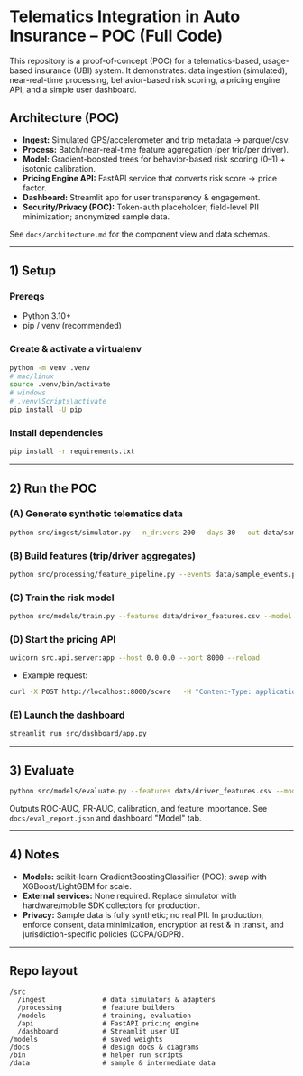 # Telematics Integration in Auto Insurance – POC (Full Code)

This repository is a proof-of-concept (POC) for a telematics-based, usage-based insurance (UBI) system.
It demonstrates: data ingestion (simulated), near-real-time processing, behavior-based risk scoring, a pricing engine API, and a simple user dashboard.

## Architecture (POC)
- **Ingest:** Simulated GPS/accelerometer and trip metadata → parquet/csv.
- **Process:** Batch/near-real-time feature aggregation (per trip/per driver).
- **Model:** Gradient-boosted trees for behavior-based risk scoring (0–1) + isotonic calibration.
- **Pricing Engine API:** FastAPI service that converts risk score → price factor.
- **Dashboard:** Streamlit app for user transparency & engagement.
- **Security/Privacy (POC):** Token-auth placeholder; field-level PII minimization; anonymized sample data.

See `docs/architecture.md` for the component view and data schemas.

---

## 1) Setup

### Prereqs
- Python 3.10+
- pip / venv (recommended)

### Create & activate a virtualenv
```bash
python -m venv .venv
# mac/linux
source .venv/bin/activate
# windows
# .venv\Scripts\activate
pip install -U pip
```

### Install dependencies
```bash
pip install -r requirements.txt
```

---

## 2) Run the POC

### (A) Generate synthetic telematics data
```bash
python src/ingest/simulator.py --n_drivers 200 --days 30 --out data/sample_events.parquet
```

### (B) Build features (trip/driver aggregates)
```bash
python src/processing/feature_pipeline.py --events data/sample_events.parquet --out data/driver_features.csv
```

### (C) Train the risk model
```bash
python src/models/train.py --features data/driver_features.csv --model models/risk_model.pkl
```

### (D) Start the pricing API
```bash
uvicorn src.api.server:app --host 0.0.0.0 --port 8000 --reload
```
- Example request:
```bash
curl -X POST http://localhost:8000/score   -H "Content-Type: application/json"   -d '{"driver_id":"D-001","mean_speed":47.2,"harsh_brake_rate":0.08,"night_miles_pct":0.35,"urban_miles_pct":0.6,"accel_var":1.2,"phone_use_pct":0.05,"total_miles":800}'
```

### (E) Launch the dashboard
```bash
streamlit run src/dashboard/app.py
```

---

## 3) Evaluate
```bash
python src/models/evaluate.py --features data/driver_features.csv --model models/risk_model.pkl --out docs/eval_report.json
```
Outputs ROC-AUC, PR-AUC, calibration, and feature importance. See `docs/eval_report.json` and dashboard "Model" tab.

---

## 4) Notes
- **Models:** scikit-learn GradientBoostingClassifier (POC); swap with XGBoost/LightGBM for scale.
- **External services:** None required. Replace simulator with hardware/mobile SDK collectors for production.
- **Privacy:** Sample data is fully synthetic; no real PII. In production, enforce consent, data minimization, encryption at rest & in transit, and jurisdiction-specific policies (CCPA/GDPR).

---

## Repo layout
```
/src
  /ingest              # data simulators & adapters
  /processing          # feature builders
  /models              # training, evaluation
  /api                 # FastAPI pricing engine
  /dashboard           # Streamlit user UI
/models                # saved weights
/docs                  # design docs & diagrams
/bin                   # helper run scripts
/data                  # sample & intermediate data
```
